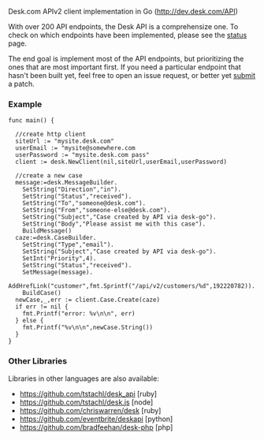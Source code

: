 Desk.com APIv2 client implementation in Go (http://dev.desk.com/API)

With over 200 API endpoints, the Desk API is a comprehensize one. To check
on which endpoints have been implemented, please see the [status](STATUS.md) 
page.

The end goal is implement most of the API endpoints, but prioritizing the ones
that are most important first. If you need a particular endpoint that hasn't
been built yet, feel free to open an issue request, or better yet [submit](CONTRIBUTING.MD) a 
patch.

### Example

```golang
func main() {

  //create http client 
  siteUrl := "mysite.desk.com"
  userEmail := "mysite@somewhere.com
  userPassword := "mysite.desk.com pass" 
  client := desk.NewClient(nil,siteUrl,userEmail,userPassword)
  
  //create a new case
  message:=desk.MessageBuilder.
    SetString("Direction","in").
    SetString("Status","received").
    SetString("To","someone@desk.com").
    SetString("From","someone-else@desk.com").
    SetString("Subject","Case created by API via desk-go").
    SetString("Body","Please assist me with this case").
    BuildMessage()
  caze:=desk.CaseBuilder.
    SetString("Type","email").
    SetString("Subject","Case created by API via desk-go").
    SetInt("Priority",4).
    SetString("Status","received").
    SetMessage(message).
    AddHrefLink("customer",fmt.Sprintf("/api/v2/customers/%d",192220782)).
    BuildCase()
  newCase,_,err := client.Case.Create(caze)
  if err != nil {
    fmt.Printf("error: %v\n\n", err)
  } else {
    fmt.Printf("%v\n\n",newCase.String())
  }   
}

```

### Other Libraries

Libraries in other languages are also available:

* https://github.com/tstachl/desk_api [ruby]
* https://github.com/tstachl/desk.js [node]
* https://github.com/chriswarren/desk [ruby]
* https://github.com/eventbrite/deskapi [python]
* https://github.com/bradfeehan/desk-php [php]
